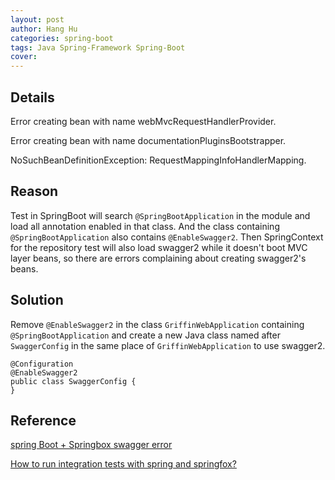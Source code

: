 ```yaml
---
layout: post
author: Hang Hu
categories: spring-boot
tags: Java Spring-Framework Spring-Boot 
cover: 
---
```


## Details

Error creating bean with name webMvcRequestHandlerProvider.

Error creating bean with name documentationPluginsBootstrapper.

NoSuchBeanDefinitionException: RequestMappingInfoHandlerMapping.

## Reason

Test in SpringBoot will search `@SpringBootApplication` in the module and load all annotation enabled in that class. And the class containing `@SpringBootApplication` also contains `@EnableSwagger2`. Then SpringContext for the repository test will also load swagger2 while it doesn't boot MVC layer beans, so there are errors complaining about creating swagger2's beans.

## Solution

Remove `@EnableSwagger2` in the class `GriffinWebApplication` containing `@SpringBootApplication` and create a new Java class named after `SwaggerConfig` in the same place of `GriffinWebApplication` to use swagger2.

```
@Configuration
@EnableSwagger2
public class SwaggerConfig {
}
```


## Reference


[spring Boot + Springbox swagger error](https://stackoverflow.com/questions/32449612/spring-boot-springbox-swagger-error)


[How to run integration tests with spring and springfox?](https://github.com/springfox/springfox/issues/654)




